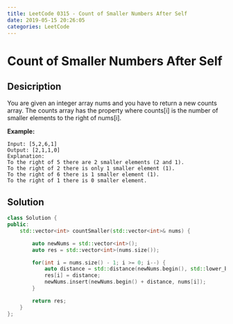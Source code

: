 ```yaml
---
title: LeetCode 0315 - Count of Smaller Numbers After Self
date: 2019-05-15 20:26:05
categories: LeetCode
---
```

# Count of Smaller Numbers After Self

<!--more-->

## Desicription

You are given an integer array nums and you have to return a new counts array. The counts array has the property where counts[i] is the number of smaller elements to the right of nums[i].

**Example:**

```
Input: [5,2,6,1]
Output: [2,1,1,0] 
Explanation:
To the right of 5 there are 2 smaller elements (2 and 1).
To the right of 2 there is only 1 smaller element (1).
To the right of 6 there is 1 smaller element (1).
To the right of 1 there is 0 smaller element.
```

## Solution

```cpp
class Solution {
public:
    std::vector<int> countSmaller(std::vector<int>& nums) {

        auto newNums = std::vector<int>();
        auto res = std::vector<int>(nums.size());

        for(int i = nums.size() - 1; i >= 0; i--) {
            auto distance = std::distance(newNums.begin(), std::lower_bound(newNums.begin(), newNums.end(), nums[i]));
            res[i] = distance;
            newNums.insert(newNums.begin() + distance, nums[i]);
        }

        return res;
    }
};
```